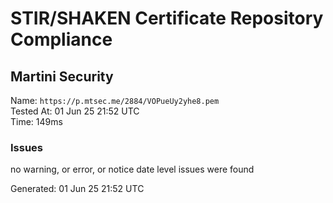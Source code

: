 # STIR/SHAKEN Certificate Repository Compliance

## Martini Security

Name: `https://p.mtsec.me/2884/VOPueUy2yhe8.pem`\
Tested At: 01 Jun 25 21:52 UTC\
Time: 149ms

### Issues

no warning, or error, or notice date level issues were found

Generated: 01 Jun 25 21:52 UTC